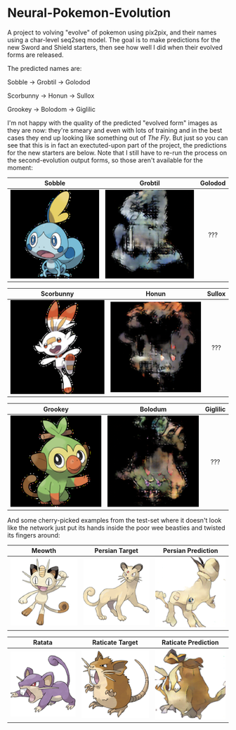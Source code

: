 # Neural-Pokemon-Evolution

A project to volving "evolve" of pokemon using pix2pix, and their names using a char-level seq2seq model. The goal is to make predictions for the new Sword and Shield starters, then see how well I did when their evolved forms are released.

The predicted names are:

Sobble &rarr; Grobtil &rarr; Golodod

Scorbunny &rarr; Honun &rarr;  Sullox

Grookey &rarr; Bolodom &rarr;  Giglilic

I'm not happy with the quality of the predicted "evolved form" images as they are now: they're smeary and even with lots of training and in the best cases they end up looking like something out of _The Fly_. But just so you can see that this is in fact an exectuted-upon part of the project, the predictions for the new starters are below. Note that I still have to re-run the process on the second-evolution output forms, so those aren't available for the moment:

Sobble | Grobtil | Golodod
:-------------------------:|:-------------------------:|:-------------------------:
![](example_imgs/sobble-inputs.png) | ![](example_imgs/sobble-outputs.png)| ???

Scorbunny | Honun | Sullox
:-------------------------:|:-------------------------:|:-------------------------:
![](example_imgs/scorbunny-inputs.png) | ![](example_imgs/scorbunny-outputs.png)| ???

Grookey | Bolodum | Giglilic
:-------------------------:|:-------------------------:|:-------------------------:
![](example_imgs/grookey-inputs.png)  |  ![](example_imgs/grookey-outputs.png)| ???

And some cherry-picked examples from the test-set where it doesn't look like the network just put its hands inside the poor wee beasties and twisted its fingers around:

Meowth | Persian Target | Persian Prediction
:-------------------------:|:-------------------------:|:-------------------------:
![](example_imgs/meowth-inputs.png) | ![](example_imgs/meowth-targets.png)| ![](example_imgs/meowth-outputs.png)

Ratata | Raticate Target | Raticate Prediction
:-------------------------:|:-------------------------:|:-------------------------:
![](example_imgs/ratata-inputs.png) | ![](example_imgs/ratata-targets.png)| ![](example_imgs/ratata-outputs.png)
